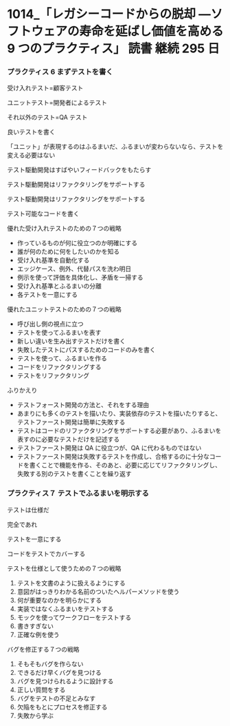 # 1014\_「レガシーコードからの脱却 ―ソフトウェアの寿命を延ばし価値を高める 9 つのプラクティス」 読書 継続 295 日

### プラクティス 6 まずテストを書く

受け入れテスト=顧客テスト

ユニットテスト=開発者によるテスト

それ以外のテスト=QA テスト

良いテストを書く

「ユニット」が表現するのはふるまいだ、ふるまいが変わらないなら、テストを変える必要はない

テスト駆動開発はすばやいフィードバックをもたらす

テスト駆動開発はリファクタリングをサポートする

テスト駆動開発はリファクタリングをサポートする

テスト可能なコードを書く

優れた受け入れテストのための７つの戦略

- 作っているものが何に役立つのか明確にする
- 誰が何のために何をしたいのかを知る
- 受け入れ基準を自動化する
- エッジケース、例外、代替パスを洗わ明日
- 例示を使って評価を具体化し、矛盾を一掃する
- 受け入れ基準とふるまいの分離
- 各テストを一意にする

優れたユニットテストのための７つの戦略

- 呼び出し側の視点に立つ
- テストを使ってふるまいを表す
- 新しい違いを生み出すテストだけを書く
- 失敗したテストにパスするためのコードのみを書く
- テストを使って、ふるまいを作る
- コードをリファクタリングする
- テストをリファクタリング

ふりかえり

- テストフォースト開発の方法と、それをする理由
- あまりにも多くのテストを描いたり、実装依存のテストを描いたりすると、テストファースト開発は簡単に失敗する
- テストはコードのリファクタリングをサポートする必要があり、ふるまいを表すのに必要なテストだけを記述する
- テストファースト開発は QA に役立つが、QA に代わるものではない
- テストファースト開発は失敗するテストを作成し、合格するのに十分なコードを書くことで機能を作る、そのあと、必要に応じてリファクタリングし、失敗する別のテストを書くことを繰り返す

### プラクティス７ テストでふるまいを明示する

テストは仕様だ

完全であれ

テストを一意にする

コードをテストでカバーする

テストを仕様として使うための７つの戦略

1. テストを文書のように扱えるようにする
2. 意図がはっきりわかる名前のついたヘルパーメソッドを使う
3. 何が重要なのかを明らかにする
4. 実装ではなくふるまいをテストする
5. モックを使ってワークフローをテストする
6. 書きすぎない
7. 正確な例を使う

バグを修正する７つの戦略

1. そもそもバグを作らない
2. できるだけ早くバグを見つける
3. バグを見つけられるように設計する
4. 正しい質問をする
5. バグをテストの不足とみなす
6. 欠陥をもとにプロセスを修正する
7. 失敗から学ぶ

